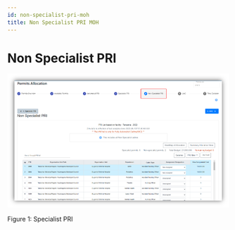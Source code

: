 ```yaml
---
id: non-specialist-pri-moh
title: Non Specialist PRI MOH
---
```


# Non Specialist PRI

![img alt](/img/non-specialist-pri-moh.png)

   Figure 1: Specialist PRI 